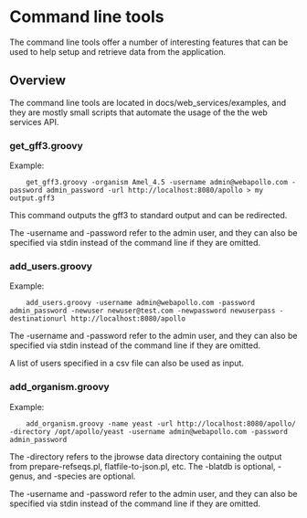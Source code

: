 # Command line tools

The command line tools offer a number of interesting features that can be used to help setup and retrieve data from the application.


## Overview


The command line tools are located in docs/web_services/examples, and they are mostly small scripts that automate the usage of the the web services API.

### get_gff3.groovy

Example:

```
    get_gff3.groovy -organism Amel_4.5 -username admin@webapollo.com -password admin_password -url http://localhost:8080/apollo > my output.gff3
```

This command outputs the gff3 to standard output and can be redirected.


The -username and -password refer to the admin user, and they can also be specified via stdin instead of the command line if they are omitted.


### add_users.groovy


Example:

```
    add_users.groovy -username admin@webapollo.com -password admin_password -newuser newuser@test.com -newpassword newuserpass -destinationurl http://localhost:8080/apollo
```

The -username and -password refer to the admin user, and they can also be specified via stdin instead of the command line if they are omitted.

A list of users specified in a csv file can also be used as input.

### add_organism.groovy


Example:

```
    add_organism.groovy -name yeast -url http://localhost:8080/apollo/ -directory /opt/apollo/yeast -username admin@webapollo.com -password admin_password
```


The -directory refers to the jbrowse data directory containing the output from prepare-refseqs.pl, flatfile-to-json.pl, etc. The -blatdb is optional, -genus, and -species are optional.

The -username and -password refer to the admin user, and they can also be specified via stdin instead of the command line if they are omitted.



